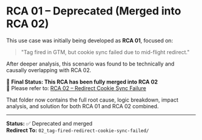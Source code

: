 # RCA 01 – Deprecated (Merged into RCA 02)

This use case was initially being developed as **RCA 01**, focused on:

> "Tag fired in GTM, but cookie sync failed due to mid-flight redirect."

After deeper analysis, this scenario was found to be technically and causally overlapping with RCA 02.

🧭 **Final Status: This RCA has been fully merged into RCA 02**  
📂 Please refer to: [RCA 02 – Redirect Cookie Sync Failure](../02_tag-fired-redirect-cookie-sync-failed/)

That folder now contains the full root cause, logic breakdown, impact analysis, and solution for both RCA 01 and RCA 02 combined.

---
**Status:** ✅ Deprecated and merged  
**Redirect To:** `02_tag-fired-redirect-cookie-sync-failed/`
